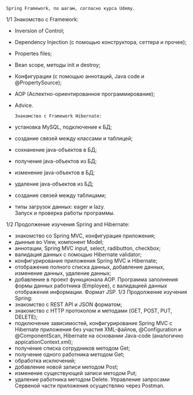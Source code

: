     Spring Framework, по шагам, согласно курса Udemy.
1/1
	  Знакомство с Framework:
- Inversion of Control;
- Dependency Injection (с помощью конструктора, сеттера и прочее);
- Propertes files;
- Bean scope, методы init и destroy;
- Конфигурации (с помощью аннотаций, Java code и @PropertySource);
- АОР (Аспектно-ориентированное программирование);
- Advice.

	  Знакомство с Framework Hibernate:
- установка MySQL, подключение к БД;
- создание связей между классами и таблицей;
- сохнанение java-объектов в БД;
- получение java-объектов из БД;
- изменение java-объектов в БД;
- удаление java-объектов из БД;
- создание связей между таблицами;
- типы загрузок данных: eager и lazy.	  
    Запуск и проверка работы программы.
  
1/2
    Продолжение изучения Spring and Hibernate:
- знакомство со Spring MVC, конфигурация приложения;
- дынные во View, компонент Model;
- аннотации, Spring MVC input, select, radibutton, checkbox;
- валидация данных с помощью Hibernate validator;
- конфигурирование приложения Spring MVC и Hibernate;
- отображение полного списка данных, добавление данных, изменение данных,
  удаление данных;
- добавление в проект функционала АОР.
	  Программа заполнения формы данных работника (Employee), с валидацией данных
отображения информации. Формат JSP.
1/3
    Продолжение изучения Spring:
- знакомство с REST API и JSON форматом;
- знакомство с HTTP протоколом и методами (GET, POST, PUT, DELETE);
- подключение зависимостей, конфигурирование Spring MVC с Hibernate приложения без участия XML-файлов,
 @Configuration и @ComponentScan, Hibernate на основании Java-code (аналогично appicationContext.xml);
- получение списка сотрудников методом Get;
- получение одного работника методом Get;
- обработка исключений;
- добавление новой записи методом Post;
- изменение существующей записи методом Put;
- удаление работника методом Delete.
	  Управление запросами Сервеной части приложения осуществляю через Postman.

